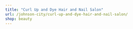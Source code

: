 ```yaml
---
title: "Curl Up and Dye Hair and Nail Salon"
url: /johnson-city/curl-up-and-dye-hair-and-nail-salon/
shop: beauty
---
```

